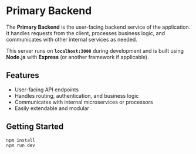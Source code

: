 # Primary Backend

The **Primary Backend** is the user-facing backend service of the application. It handles requests from the client, processes business logic, and communicates with other internal services as needed.

This server runs on **`localhost:3000`** during development and is built using **Node.js** with **Express** (or another framework if applicable).

## Features

- User-facing API endpoints
- Handles routing, authentication, and business logic
- Communicates with internal microservices or processors
- Easily extendable and modular

## Getting Started

```bash
npm install
npm run dev
